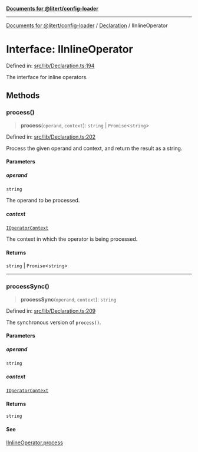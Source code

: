 [**Documents for @litert/config-loader**](../../README.md)

***

[Documents for @litert/config-loader](../../README.md) / [Declaration](../README.md) / IInlineOperator

# Interface: IInlineOperator

Defined in: [src/lib/Declaration.ts:194](https://github.com/litert/config-loader.js/blob/master/src/lib/Declaration.ts#L194)

The interface for inline operators.

## Methods

### process()

> **process**(`operand`, `context`): `string` \| `Promise`\<`string`\>

Defined in: [src/lib/Declaration.ts:202](https://github.com/litert/config-loader.js/blob/master/src/lib/Declaration.ts#L202)

Process the given operand and context, and return the result as a string.

#### Parameters

##### operand

`string`

The operand to be processed.

##### context

[`IOperatorContext`](IOperatorContext.md)

The context in which the operator is being processed.

#### Returns

`string` \| `Promise`\<`string`\>

***

### processSync()

> **processSync**(`operand`, `context`): `string`

Defined in: [src/lib/Declaration.ts:209](https://github.com/litert/config-loader.js/blob/master/src/lib/Declaration.ts#L209)

The synchronous version of `process()`.

#### Parameters

##### operand

`string`

##### context

[`IOperatorContext`](IOperatorContext.md)

#### Returns

`string`

#### See

[IInlineOperator.process](#process)
